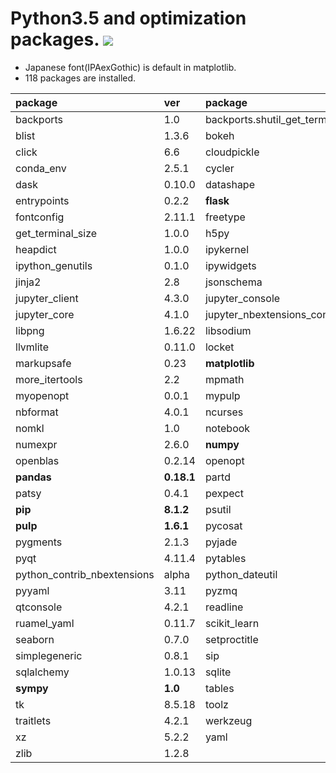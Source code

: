 Python3.5 and optimization packages. [![](https://badge.imagelayers.io/tsutomu7/opt-python:latest.svg)](https://imagelayers.io/?images=tsutomu7/opt-python:latest)
======

- Japanese font(IPAexGothic) is default in matplotlib.
- 118 packages are installed.

package|ver|package|ver|package|ver
:--|:--|:--|:--|:--|:--
backports|1.0|backports.shutil_get_terminal_size|1.0.0|blaze|0.10.1
blist|1.3.6|bokeh|0.12.0|chest|0.2.3
click|6.6|cloudpickle|0.2.1|**conda**|**4.1.6**
conda_env|2.5.1|cycler|0.10.0|cytoolz|0.8.0
dask|0.10.0|datashape|0.5.2|decorator|4.0.10
entrypoints|0.2.2|**flask**|**0.11.1**|flask_cors|2.1.2
fontconfig|2.11.1|freetype|2.5.5|funcdesigner|0.5620
get_terminal_size|1.0.0|h5py|2.6.0|hdf5|1.8.16
heapdict|1.0.0|ipykernel|4.3.1|**ipython**|**4.2.0**
ipython_genutils|0.1.0|ipywidgets|4.1.1|itsdangerous|0.24
jinja2|2.8|jsonschema|2.5.1|**jupyter**|**1.0.0**
jupyter_client|4.3.0|jupyter_console|4.1.1|jupyter_contrib_core|0.2.0
jupyter_core|4.1.0|jupyter_nbextensions_configurator|0.2.0|libgfortran|3.0.0
libpng|1.6.22|libsodium|1.0.10|libxml2|2.9.2
llvmlite|0.11.0|locket|0.2.0|markdown|2.6.6
markupsafe|0.23|**matplotlib**|**1.5.1**|mistune|0.7.2
more_itertools|2.2|mpmath|0.19|multipledispatch|0.4.8
myopenopt|0.0.1|mypulp|0.0.8|nbconvert|4.2.0
nbformat|4.0.1|ncurses|5.9|**networkx**|**1.11**
nomkl|1.0|notebook|4.2.1|numba|0.26.0
numexpr|2.6.0|**numpy**|**1.11.1**|odo|0.5.0
openblas|0.2.14|openopt|0.5625|openssl|1.0.2h
**pandas**|**0.18.1**|partd|0.3.4|path.py|8.2.1
patsy|0.4.1|pexpect|4.0.1|pickleshare|0.7.2
**pip**|**8.1.2**|psutil|4.3.0|ptyprocess|0.5.1
**pulp**|**1.6.1**|pycosat|0.6.1|pycrypto|2.6.1
pygments|2.1.3|pyjade|4.0.0|pyparsing|2.1.4
pyqt|4.11.4|pytables|3.2.2|**python**|**3.5.2**
python_contrib_nbextensions|alpha|python_dateutil|2.5.3|pytz|2016.4
pyyaml|3.11|pyzmq|15.2.0|qt|4.8.7
qtconsole|4.2.1|readline|6.2|requests|2.10.0
ruamel_yaml|0.11.7|scikit_learn|0.17.1|**scipy**|**0.17.1**
seaborn|0.7.0|setproctitle|1.1.9|setuptools|23.0.0
simplegeneric|0.8.1|sip|4.16.9|six|1.10.0
sqlalchemy|1.0.13|sqlite|3.13.0|statsmodels|0.6.1
**sympy**|**1.0**|tables|3.2.2|terminado|0.6
tk|8.5.18|toolz|0.8.0|tornado|4.3
traitlets|4.2.1|werkzeug|0.11.10|wheel|0.29.0
xz|5.2.2|yaml|0.1.6|zeromq|4.1.4
zlib|1.2.8|
